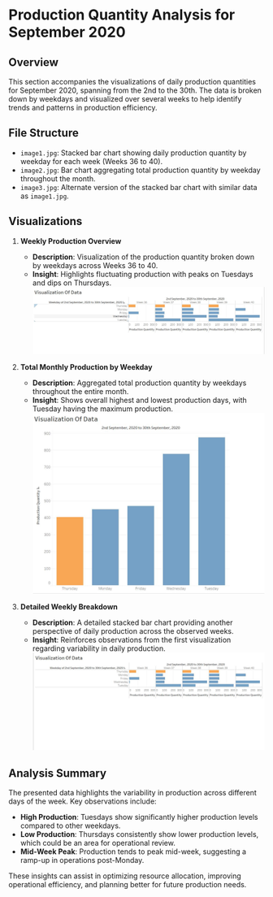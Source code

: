 # Production Quantity Analysis for September 2020

## Overview
This section accompanies the visualizations of daily production quantities for September 2020, spanning from the 2nd to the 30th. The data is broken down by weekdays and visualized over several weeks to help identify trends and patterns in production efficiency.

## File Structure
- `image1.jpg`: Stacked bar chart showing daily production quantity by weekday for each week (Weeks 36 to 40).
- `image2.jpg`: Bar chart aggregating total production quantity by weekday throughout the month.
- `image3.jpg`: Alternate version of the stacked bar chart with similar data as `image1.jpg`.

## Visualizations
1. **Weekly Production Overview**
   - **Description**: Visualization of the production quantity broken down by weekdays across Weeks 36 to 40.
   - **Insight**: Highlights fluctuating production with peaks on Tuesdays and dips on Thursdays.
   ![Weekly Production Overview](image1.jpg)

2. **Total Monthly Production by Weekday**
   - **Description**: Aggregated total production quantity by weekdays throughout the entire month.
   - **Insight**: Shows overall highest and lowest production days, with Tuesday having the maximum production.
   ![Total Monthly Production by Weekday](image2.jpg)

3. **Detailed Weekly Breakdown**
   - **Description**: A detailed stacked bar chart providing another perspective of daily production across the observed weeks.
   - **Insight**: Reinforces observations from the first visualization regarding variability in daily production.
   ![Detailed Weekly Breakdown](image3.jpg)

## Analysis Summary
The presented data highlights the variability in production across different days of the week. Key observations include:
- **High Production**: Tuesdays show significantly higher production levels compared to other weekdays.
- **Low Production**: Thursdays consistently show lower production levels, which could be an area for operational review.
- **Mid-Week Peak**: Production tends to peak mid-week, suggesting a ramp-up in operations post-Monday.

These insights can assist in optimizing resource allocation, improving operational efficiency, and planning better for future production needs.

